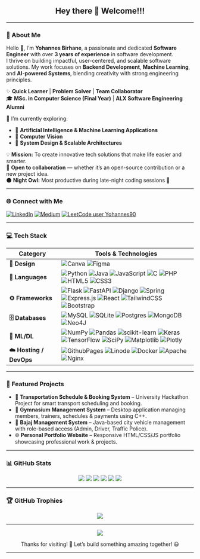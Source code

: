 <!-- 
<div align="center"></div>
<div align="center"><h2>Hey there 👋 Welcome!!!</h2><# 👋 Hi, I'm Yohannes Birhane  

🎓 **Software Engineering Student** at Debre Berhan University  
💻 **Passionate Beginner Developer** | Learning by Building Real Projects  
🌱 Currently exploring **C++**, **Java**, **Python**, **React**, and **Database Systems**

---

## 🚀 About Me
I’m a motivated software engineering student starting my developer journey.  
I enjoy solving real-world problems through coding and learning modern technologies step by step.  
Right now, I’m focusing on improving my programming logic and full-stack development skills.

---

## 🧠 Skills

### 💻 Programming Languages
- C++  
- Java  
- Python  
- JavaScript  
- HTML & CSS  

### 🗄️ Databases
- SQL  
- Oracle  

### ⚛️ Framework
- React  

---

## 📚 Currently Learning
- Building full-stack applications using **React + SQL**
- Writing clean, efficient, and maintainable code
- Strengthening algorithms and data structures

---

## 🎯 Goals
- Build strong foundations in software development  
- Develop real-world systems step by step  
- Contribute to open-source projects  
- Keep improving every single day 🚀

---

## 📫 Connect With Me
- 💼 [LinkedIn](#)  
- ✉️ Email: *yourname@email.com*  
- 🌐 Portfolio: *Coming soon...*

---

⭐ **“The expert in anything was once a beginner.”**  

/div>
<div align="center">
  <img src="https://github.com/Yohannes90/Yohannes90/assets/116464283/d8cdc4e7-ffb1-46a0-ae40-f698f7e8e9ae" height=auto>
</div> 
<br>
-->

<h2 align="center">Hey there 👋 Welcome!!!</h2>

---

### 💫 About Me

Hello 👋, I’m **Yohannes Birhane**, a passionate and dedicated **Software Engineer** with over **3 years of experience** in software development.  
I thrive on building impactful, user-centered, and scalable software solutions. My work focuses on **Backend Development**, **Machine Learning**, and **AI-powered Systems**, blending creativity with strong engineering principles.

✨ **Quick Learner** | **Problem Solver** | **Team Collaborator**  
🎓 **MSc. in Computer Science (Final Year)** | **ALX Software Engineering Alumni**  

🚀 I’m currently exploring:  
- 🤖 **Artificial Intelligence & Machine Learning Applications**  
- 🧠 **Computer Vision**  
- 🧩 **System Design & Scalable Architectures**  

💡 **Mission:** To create innovative tech solutions that make life easier and smarter.  
💬 **Open to collaboration** — whether it’s an open-source contribution or a new project idea.  
🌑 **Night Owl:** Most productive during late-night coding sessions 🌙  

---

### 🌐 Connect with Me

[![LinkedIn](https://img.shields.io/badge/LinkedIn-%230077B5.svg?style=for-the-badge&logo=linkedin&logoColor=white)](https://linkedin.com/in/Yohannes90)
[![Medium](https://img.shields.io/badge/Medium-12100E?style=for-the-badge&logo=medium&logoColor=white)](https://medium.com/@Yohannes90)
[![LeetCode user Yohannes90](https://img.shields.io/badge/dynamic/json?style=for-the-badge&labelColor=black&color=%23ffa116&label=Solved&query=solved&url=https%3A%2F%2Fleetcode-badge.vercel.app%2Fapi%2Fusers%2FYohannes90&logo=leetcode&logoColor=yellow)](https://leetcode.com/Yohannes90/)

---

### 💻 Tech Stack

| Category | Tools & Technologies |
|-----------|----------------------|
| **🎨 Design** | ![Canva](https://img.shields.io/badge/Canva-%2300C4CC.svg?style=flat-square&logo=Canva&logoColor=white) ![Figma](https://img.shields.io/badge/Figma-%23F24E1E.svg?style=flat-square&logo=figma&logoColor=white) |
| **💬 Languages** | ![Python](https://img.shields.io/badge/python-3670A0?style=flat-square&logo=python&logoColor=ffdd54) ![Java](https://img.shields.io/badge/java-%23ED8B00.svg?style=flat-square&logo=openjdk&logoColor=white) ![JavaScript](https://img.shields.io/badge/javascript-%23323330.svg?style=flat-square&logo=javascript&logoColor=%23F7DF1E) ![C](https://img.shields.io/badge/c-%2300599C.svg?style=flat-square&logo=c&logoColor=white) ![PHP](https://img.shields.io/badge/php-%23777BB4.svg?style=flat-square&logo=php&logoColor=white) ![HTML5](https://img.shields.io/badge/html5-%23E34F26.svg?style=flat-square&logo=html5&logoColor=white) ![CSS3](https://img.shields.io/badge/css3-%231572B6.svg?style=flat-square&logo=css3&logoColor=white) |
| **⚙️ Frameworks** | ![Flask](https://img.shields.io/badge/flask-%23000.svg?style=flat-square&logo=flask&logoColor=white) ![FastAPI](https://img.shields.io/badge/FastAPI-005571?style=flat-square&logo=fastapi) ![Django](https://img.shields.io/badge/django-%23092E20.svg?style=flat-square&logo=django&logoColor=white) ![Spring](https://img.shields.io/badge/spring-%236DB33F.svg?style=flat-square&logo=spring&logoColor=white) ![Express.js](https://img.shields.io/badge/express.js-%23404d59.svg?style=flat-square&logo=express&logoColor=%2361DAFB) ![React](https://img.shields.io/badge/react-%2320232a.svg?style=flat-square&logo=react&logoColor=%2361DAFB) ![TailwindCSS](https://img.shields.io/badge/tailwindcss-%2338B2AC.svg?style=flat-square&logo=tailwind-css&logoColor=white) ![Bootstrap](https://img.shields.io/badge/bootstrap-%238511FA.svg?style=flat-square&logo=bootstrap&logoColor=white) |
| **🗄️ Databases** | ![MySQL](https://img.shields.io/badge/mysql-%2300000f.svg?style=flat-square&logo=mysql&logoColor=white) ![SQLite](https://img.shields.io/badge/sqlite-%2307405e.svg?style=flat-square&logo=sqlite&logoColor=white) ![Postgres](https://img.shields.io/badge/postgres-%23316192.svg?style=flat-square&logo=postgresql&logoColor=white) ![MongoDB](https://img.shields.io/badge/MongoDB-%234ea94b.svg?style=flat-square&logo=mongodb&logoColor=white) ![Neo4J](https://img.shields.io/badge/Neo4j-008CC1?style=flat-square&logo=neo4j&logoColor=white) |
| **🤖 ML/DL** | ![NumPy](https://img.shields.io/badge/numpy-%23013243.svg?style=flat-square&logo=numpy&logoColor=white) ![Pandas](https://img.shields.io/badge/pandas-%23150458.svg?style=flat-square&logo=pandas&logoColor=white) ![scikit-learn](https://img.shields.io/badge/scikit--learn-%23F7931E.svg?style=flat-square&logo=scikit-learn&logoColor=white) ![Keras](https://img.shields.io/badge/Keras-%23D00000.svg?style=flat-square&logo=Keras&logoColor=white) ![TensorFlow](https://img.shields.io/badge/TensorFlow-%23FF6F00.svg?style=flat-square&logo=TensorFlow&logoColor=white) ![SciPy](https://img.shields.io/badge/SciPy-%230C55A5.svg?style=flat-square&logo=scipy&logoColor=white) ![Matplotlib](https://img.shields.io/badge/Matplotlib-%23ffffff.svg?style=flat-square&logo=Matplotlib&logoColor=black) ![Plotly](https://img.shields.io/badge/Plotly-%233F4F75.svg?style=flat-square&logo=plotly&logoColor=white) |
| **☁️ Hosting / DevOps** | ![GithubPages](https://img.shields.io/badge/github%20pages-121013?style=flat-square&logo=github&logoColor=white) ![Linode](https://img.shields.io/badge/linode-00A95C?style=flat-square&logo=linode&logoColor=white) ![Docker](https://img.shields.io/badge/docker-%230db7ed.svg?style=flat-square&logo=docker&logoColor=white) ![Apache](https://img.shields.io/badge/apache-%23D42029.svg?style=flat-square&logo=apache&logoColor=white) ![Nginx](https://img.shields.io/badge/nginx-%23009639.svg?style=flat-square&logo=nginx&logoColor=white) |

---

### 🌟 Featured Projects

- 🚗 **Transportation Schedule & Booking System** – University Hackathon Project for smart transport scheduling and booking.  
- 💪 **Gymnasium Management System** – Desktop application managing members, trainers, schedules & payments using C++.  
- 🧭 **Bajaj Management System** – Java-based city vehicle management with role-based access (Admin, Driver, Traffic Police).  
- 🌐 **Personal Portfolio Website** – Responsive HTML/CSS/JS portfolio showcasing professional work & projects.  

---

### 📊 GitHub Stats

<div align="center">
  <img src="http://github-profile-summary-cards.vercel.app/api/cards/stats?username=Yohannes90&theme=vue" />
  <img src="http://github-profile-summary-cards.vercel.app/api/cards/most-commit-language?username=Yohannes90&theme=vue&exclude=html,CSS,Jupyter%20Notebook" />
  <img src="http://github-profile-summary-cards.vercel.app/api/cards/repos-per-language?username=Yohannes90&theme=vue&exclude=html,CSS,Jupyter%20Notebook" />
  <img src="http://github-profile-summary-cards.vercel.app/api/cards/productive-time?username=Yohannes90&theme=vue&utcOffset=3" />
  <img src="http://github-profile-summary-cards.vercel.app/api/cards/profile-details?username=Yohannes90&theme=vue" />
  <img src="https://github-readme-streak-stats.herokuapp.com/?user=Yohannes90&theme=vue&hide_border=true" />
</div>

---

### 🏆 GitHub Trophies

<div align="center">
  <img src="https://github-profile-trophy.vercel.app/?username=Yohannes90&theme=vue&no-bg=true&no-frame=true&row=1&column=8"/>
</div>

---

<div align="center">
  
  ![](https://komarev.com/ghpvc/?username=Yohannes90)
  
  <p>Thanks for visiting! 🚀 Let’s build something amazing together! 😃</p>
</div>

---

<!-- Proudly created with:
 - https://gprm.itsvg.in
 - https://github.com/vn7n24fzkq/github-profile-summary-cards
 - https://github.com/antonkomarev/github-profile-views-counter
-->
